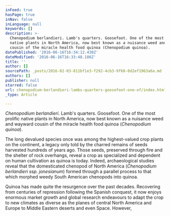```yaml
---
inFeed: true
hasPage: true
inNav: false
inLanguage: null
keywords: []
description: >-
  Chenopodium berlandieri. Lamb's quarters. Goosefoot. One of the most prolific
  native plants in North America, now best known as a nuisance weed and wayward
  cousin of the miracle health food quinoa (Chenopodium quinoa).
datePublished: '2016-06-16T16:34:12.430Z'
dateModified: '2016-06-16T16:33:48.186Z'
title: ''
author: []
sourcePath: _posts/2016-02-03-811bf1e3-f292-4cb3-9f68-0d2ef1963a6a.md
authors: []
publisher: null
starred: false
url: chenopodium-berlandieri-lambs-quarters-goosefoot-one-of/index.html
_type: Article

---
```

_Chenopodium berlandieri_. Lamb's quarters. Goosefoot. One of the most prolific native plants in North America, now best known as a nuisance weed and wayward cousin of the miracle health food quinoa (_Chenopodium quinoa_).

The long devalued species once was among the highest-valued crop plants on the continent, a legacy only told by the charred remains of seeds harvested hundreds of years ago. Those seeds, preserved through fire and the shelter of rock overhangs, reveal a crop as specialized and dependent on human cultivation as quinoa is today. Indeed, archaeological studies reveal that the domesticated chenopod of North America (_Chenopodium berlandieri _ssp_. jonesianum_) formed through a parallel process to that which morphed weedy South American chenopods into quinoa.

Quinoa has made quite the resurgence over the past decades. Recovering from centuries of repression following the Spanish conquest, it now enjoys enormous market growth and global research endeavours to adapt the crop to new climates as diverse as the planes of central North America and Europe to Middle Eastern deserts and even Space. However,